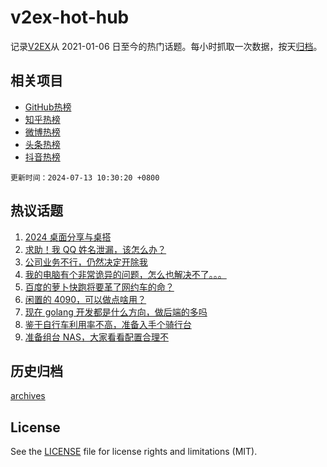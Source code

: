 # v2ex-hot-hub

 记录[V2EX](https://www.v2ex.com/)从 2021-01-06 日至今的热门话题。每小时抓取一次数据，按天[归档](archives)。
 
 ## 相关项目

- [GitHub热榜](https://github.com/lonnyzhang423/github-hot-hub)
- [知乎热榜](https://github.com/lonnyzhang423/zhihu-hot-hub)
- [微博热榜](https://github.com/lonnyzhang423/weibo-hot-hub)
- [头条热榜](https://github.com/lonnyzhang423/toutiao-hot-hub)
- [抖音热榜](https://github.com/lonnyzhang423/douyin-hot-hub)


 `更新时间：2024-07-13 10:30:20 +0800`

## 热议话题

1. [2024 桌面分享与桌搭](https://www.v2ex.com/t/1056774)
1. [求助！我 QQ 姓名泄漏，该怎么办？](https://www.v2ex.com/t/1056904)
1. [公司业务不行，仍然决定开除我](https://www.v2ex.com/t/1056777)
1. [我的电脑有个非常诡异的问题，怎么也解决不了。。。](https://www.v2ex.com/t/1056836)
1. [百度的萝卜快跑将要革了网约车的命？](https://www.v2ex.com/t/1056843)
1. [闲置的 4090，可以做点啥用？](https://www.v2ex.com/t/1056778)
1. [现在 golang 开发都是什么方向，做后端的多吗](https://www.v2ex.com/t/1056858)
1. [鉴于自行车利用率不高，准备入手个骑行台](https://www.v2ex.com/t/1056769)
1. [准备组台 NAS，大家看看配置合理不](https://www.v2ex.com/t/1056821)

## 历史归档

[archives](archives)

## License

See the [LICENSE](LICENSE) file for license rights and limitations (MIT).
